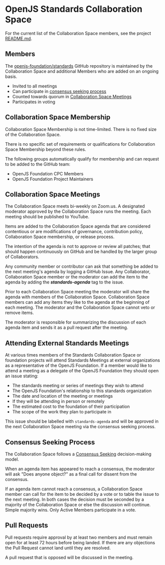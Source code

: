 # OpenJS Standards Collaboration Space

<!-- yet to add -->
For the current list of the Collaboration Space members, see the project [README.md](./README.md).

## Members

The [openjs-foundation/standards](https://github.com/openjs-foundation/standards) GitHub
repository is maintained by the Collaboration Space and additional Members who are
added on an ongoing basis.

* Invited to all meetings
* Can participate in [consensus seeking process](#consensus-seeking-process)
* Counted towards quorum in [Collaboration Space Meetings](#collaboration-space-meetings)
* Participates in voting

## Collaboration Space Membership

Collaboration Space Membership is not time-limited. There is no fixed size of the Collaboration Space.

There is no specific set of requirements or qualifications for Collaboration Space Membership beyond these rules.

The following groups automatically qualify for membership and can request to be added to the GitHub team:

* OpenJS Foundation CPC Members
* OpenJS Foundation Project Maintainers

## Collaboration Space Meetings

The Collaboration Space meets bi-weekly on Zoom.us. A designated moderator
approved by the Collaboration Space runs the meeting. Each meeting should be
published to YouTube.

Items are added to the Collaboration Space agenda that are considered contentious or
are modifications of governance, contribution policy, Collaboration Space membership,
or release process.

The intention of the agenda is not to approve or review all patches;
that should happen continuously on GitHub and be handled by the larger
group of Collaborators.

Any community member or contributor can ask that something be added to
the next meeting's agenda by logging a GitHub Issue. Any Collaborator,
Collaboration Space member or the moderator can add the item to the agenda by adding
the ***standards-agenda*** tag to the issue.

Prior to each Collaboration Space meeting the moderator will share the agenda with
members of the Collaboration Space. Collaboration Space members can add any items they like to the
agenda at the beginning of each meeting. The moderator and the Collaboration Space
cannot veto or remove items.

The moderator is responsible for summarizing the discussion of each
agenda item and sends it as a pull request after the meeting.

## Attending External Standards Meetings

At various times members of the Standards Collaboration Space or foundation projects will attend Standards Meetings
at external organizations as a representative of the OpenJS Foundation.
If a member would like to attend a meeting as a delegate of the OpenJS Foundation
they should open an issue stating:

* The standards meeting or series of meetings they wish to attend
* The OpenJS Foundation's relationship to this standards organization
* The date and location of the meeting or meetings
* If they will be attending in person or remotely
* The estimated cost to the foundation of their participation
* The scope of the work they plan to participate in

This issue should be labelled with `standards-agenda` and will be approved in the
next Collaboration Space meeting via the consensus seeking process.

## Consensus Seeking Process

The Collaboration Space follows a
[Consensus Seeking](http://en.wikipedia.org/wiki/Consensus-seeking_decision-making)
decision-making model.

When an agenda item has appeared to reach a consensus, the moderator
will ask "Does anyone object?" as a final call for dissent from the
consensus.

If an agenda item cannot reach a consensus, a Collaboration Space member can call for
the item to be decided by a vote or to table the issue to the next
meeting. In both cases the decision must be seconded by a majority of the Collaboration Space
or else the discussion will continue. Simple majority wins. Only Active
Members participate in a vote.

## Pull Requests

Pull requests require approval by at least two members and must remain open for at least 72 hours before being landed. If there are any objections the Pull Request cannot land until they are resolved.

A pull request that is opposed will be discussed in the meeting.
